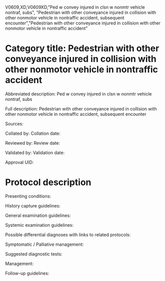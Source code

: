 V0609,XD,V0609XD,"Ped w convey injured in clsn w nonmtr vehicle nontraf, subs", "Pedestrian with other conveyance injured in collision with other nonmotor vehicle in nontraffic accident, subsequent encounter","Pedestrian with other conveyance injured in collision with other nonmotor vehicle in nontraffic accident"
# Category title: Pedestrian with other conveyance injured in collision with other nonmotor vehicle in nontraffic accident

Abbreviated description: Ped w convey injured in clsn w nonmtr vehicle nontraf, subs

Full description: Pedestrian with other conveyance injured in collision with other nonmotor vehicle in nontraffic accident, subsequent encounter

Sources:

Collated by:
Collation date:

Reviewed by:
Review date:

Validated by:
Validation date:

Approval UID:

# Protocol description

Presenting conditions:

History capture guidelines:

General examination guidelines:

Systemic examination guidelines:

Possible differential diagnoses with links to related protocols:

Symptomatic / Palliative management:

Suggested diagnostic tests:

Management:

Follow-up guidelines:

